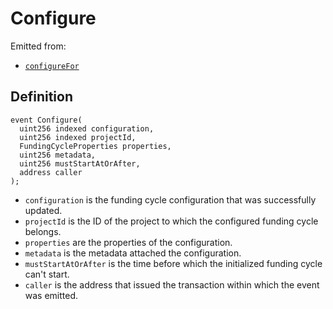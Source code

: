 # Configure

Emitted from:

* [`configureFor`](../write/configurefor.md)

## Definition

```solidity
event Configure(
  uint256 indexed configuration,
  uint256 indexed projectId,
  FundingCycleProperties properties,
  uint256 metadata,
  uint256 mustStartAtOrAfter,
  address caller
);
```

* `configuration` is the funding cycle configuration that was successfully updated.
* `projectId` is the ID of the project to which the configured funding cycle belongs.
* `properties` are the properties of the configuration.
* `metadata` is the metadata attached the configuration.
* `mustStartAtOrAfter` is the time before which the initialized funding cycle can't start.
* `caller` is the address that issued the transaction within which the event was emitted.
